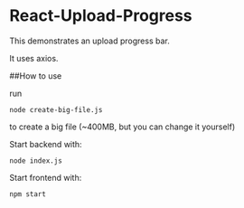 # React-Upload-Progress

This demonstrates an upload progress bar. 

It uses axios.


##How to use

run 

```
node create-big-file.js
```

to create a big file (~400MB, but you can change it yourself)


Start backend with: 

```
node index.js
```

Start frontend with: 

```
npm start
```


